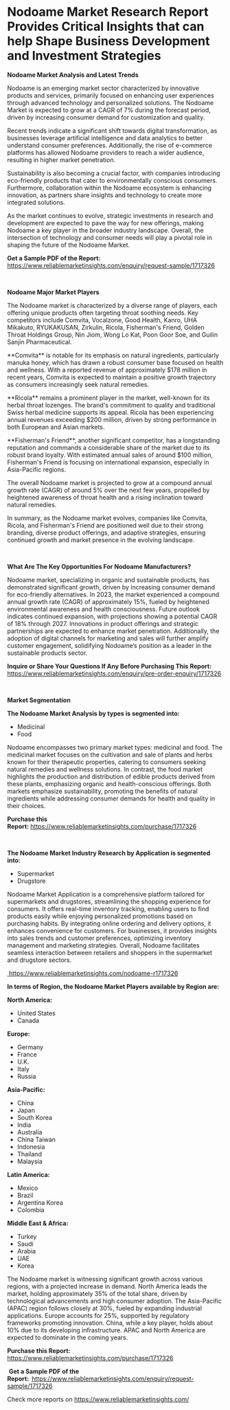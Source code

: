 <p><h1>Nodoame Market Research Report Provides Critical Insights that can help Shape Business Development and Investment Strategies</h1></p><p><strong>Nodoame Market Analysis and Latest Trends</strong></p>
<p><p>Nodoame is an emerging market sector characterized by innovative products and services, primarily focused on enhancing user experiences through advanced technology and personalized solutions. The Nodoame Market is expected to grow at a CAGR of 7% during the forecast period, driven by increasing consumer demand for customization and quality. </p><p>Recent trends indicate a significant shift towards digital transformation, as businesses leverage artificial intelligence and data analytics to better understand consumer preferences. Additionally, the rise of e-commerce platforms has allowed Nodoame providers to reach a wider audience, resulting in higher market penetration. </p><p>Sustainability is also becoming a crucial factor, with companies introducing eco-friendly products that cater to environmentally conscious consumers. Furthermore, collaboration within the Nodoame ecosystem is enhancing innovation, as partners share insights and technology to create more integrated solutions. </p><p>As the market continues to evolve, strategic investments in research and development are expected to pave the way for new offerings, making Nodoame a key player in the broader industry landscape. Overall, the intersection of technology and consumer needs will play a pivotal role in shaping the future of the Nodoame Market.</p></p>
<p><strong>Get a Sample PDF of the Report:&nbsp;</strong> <a href="https://www.reliablemarketinsights.com/enquiry/request-sample/1717326?utm_campaign=2385&utm_medium=2&utm_source=Github&utm_content=ia&utm_term=14022025&utm_id=nodoame">https://www.reliablemarketinsights.com/enquiry/request-sample/1717326</a></p>
<p>&nbsp;</p>
<p><strong>Nodoame Major Market Players</strong></p>
<p><p>The Nodoame market is characterized by a diverse range of players, each offering unique products often targeting throat soothing needs. Key competitors include Comvita, Vocalzone, Good Health, Kanro, UHA Mikakuto, RYUKAKUSAN, Zirkulin, Ricola, Fisherman's Friend, Golden Throat Holdings Group, Nin Jiom, Wong Lo Kat, Poon Goor Soe, and Guilin Sanjin Pharmaceutical.</p><p>**Comvita** is notable for its emphasis on natural ingredients, particularly manuka honey, which has drawn a robust consumer base focused on health and wellness. With a reported revenue of approximately $178 million in recent years, Comvita is expected to maintain a positive growth trajectory as consumers increasingly seek natural remedies.</p><p>**Ricola** remains a prominent player in the market, well-known for its herbal throat lozenges. The brand's commitment to quality and traditional Swiss herbal medicine supports its appeal. Ricola has been experiencing annual revenues exceeding $200 million, driven by strong performance in both European and Asian markets. </p><p>**Fisherman's Friend**, another significant competitor, has a longstanding reputation and commands a considerable share of the market due to its robust brand loyalty. With estimated annual sales of around $100 million, Fisherman's Friend is focusing on international expansion, especially in Asia-Pacific regions.</p><p>The overall Nodoame market is projected to grow at a compound annual growth rate (CAGR) of around 5% over the next few years, propelled by heightened awareness of throat health and a rising inclination toward natural remedies. </p><p>In summary, as the Nodoame market evolves, companies like Comvita, Ricola, and Fisherman's Friend are positioned well due to their strong branding, diverse product offerings, and adaptive strategies, ensuring continued growth and market presence in the evolving landscape.</p></p>
<p>&nbsp;</p>
<p><strong>What Are The Key Opportunities For Nodoame Manufacturers?</strong></p>
<p><p>Nodoame market, specializing in organic and sustainable products, has demonstrated significant growth, driven by increasing consumer demand for eco-friendly alternatives. In 2023, the market experienced a compound annual growth rate (CAGR) of approximately 15%, fueled by heightened environmental awareness and health consciousness. Future outlook indicates continued expansion, with projections showing a potential CAGR of 18% through 2027. Innovations in product offerings and strategic partnerships are expected to enhance market penetration. Additionally, the adoption of digital channels for marketing and sales will further amplify customer engagement, solidifying Nodoame’s position as a leader in the sustainable products sector.</p></p>
<p><strong>Inquire or Share Your Questions If Any Before Purchasing This Report:</strong> <a href="https://www.reliablemarketinsights.com/enquiry/pre-order-enquiry/1717326?utm_campaign=2385&utm_medium=2&utm_source=Github&utm_content=ia&utm_term=14022025&utm_id=nodoame">https://www.reliablemarketinsights.com/enquiry/pre-order-enquiry/1717326</a></p>
<p>&nbsp;</p>
<p><strong>Market Segmentation</strong></p>
<p><strong>The Nodoame Market Analysis by types is segmented into:</strong></p>
<p><ul><li>Medicinal</li><li>Food</li></ul></p>
<p><p>Nodoame encompasses two primary market types: medicinal and food. The medicinal market focuses on the cultivation and sale of plants and herbs known for their therapeutic properties, catering to consumers seeking natural remedies and wellness solutions. In contrast, the food market highlights the production and distribution of edible products derived from these plants, emphasizing organic and health-conscious offerings. Both markets emphasize sustainability, promoting the benefits of natural ingredients while addressing consumer demands for health and quality in their choices.</p></p>
<p><strong>Purchase this Report:&nbsp;</strong><a href="https://www.reliablemarketinsights.com/purchase/1717326?utm_campaign=2385&utm_medium=2&utm_source=Github&utm_content=ia&utm_term=14022025&utm_id=nodoame">https://www.reliablemarketinsights.com/purchase/1717326</a></p>
<p>&nbsp;</p>
<p><strong>The Nodoame Market Industry Research by Application is segmented into:</strong></p>
<p><ul><li>Supermarket</li><li>Drugstore</li></ul></p>
<p><p>Nodoame Market Application is a comprehensive platform tailored for supermarkets and drugstores, streamlining the shopping experience for consumers. It offers real-time inventory tracking, enabling users to find products easily while enjoying personalized promotions based on purchasing habits. By integrating online ordering and delivery options, it enhances convenience for customers. For businesses, it provides insights into sales trends and customer preferences, optimizing inventory management and marketing strategies. Overall, Nodoame facilitates seamless interaction between retailers and shoppers in the supermarket and drugstore sectors.</p></p>
<p><a href="https://www.reliablemarketinsights.com/nodoame-r1717326?utm_campaign=2385&utm_medium=2&utm_source=Github&utm_content=ia&utm_term=14022025&utm_id=nodoame">&nbsp;https://www.reliablemarketinsights.com/nodoame-r1717326</a></p>
<p><strong>In terms of Region, the Nodoame Market Players available by Region are:</strong></p>
<p>
    <p> <strong> North America: </strong>
        <ul>
            <li>United States</li>
            <li>Canada</li>
        </ul>
        </p> 
    <p> <strong> Europe: </strong>
        <ul>
            <li>Germany</li>
            <li>France</li>
            <li>U.K.</li>
            <li>Italy</li>
            <li>Russia</li>
        </ul>
        </p> 
    <p> <strong> Asia-Pacific: </strong>
        <ul>
            <li>China</li>
            <li>Japan</li>
            <li>South Korea</li>
            <li>India</li>
            <li>Australia</li>
            <li>China Taiwan</li>
            <li>Indonesia</li>
            <li>Thailand</li>
            <li>Malaysia</li>
        </ul>
        </p> 
    <p> <strong> Latin America: </strong>
        <ul>
            <li>Mexico</li>
            <li>Brazil</li>
            <li>Argentina Korea</li>
            <li>Colombia</li>
        </ul>
        </p> 
    <p> <strong> Middle East & Africa: </strong>
        <ul>
            <li>Turkey</li>
            <li>Saudi</li>
            <li>Arabia</li>
            <li>UAE</li>
            <li>Korea</li>
        </ul>
    </p>
    </p>
<p><p>The Nodoame market is witnessing significant growth across various regions, with a projected increase in demand. North America leads the market, holding approximately 35% of the total share, driven by technological advancements and high consumer adoption. The Asia-Pacific (APAC) region follows closely at 30%, fueled by expanding industrial applications. Europe accounts for 25%, supported by regulatory frameworks promoting innovation. China, while a key player, holds about 10% due to its developing infrastructure. APAC and North America are expected to dominate in the coming years.</p></p>
<p><strong>Purchase this Report: </strong><a href="https://www.reliablemarketinsights.com/purchase/1717326?utm_campaign=2385&utm_medium=2&utm_source=Github&utm_content=ia&utm_term=14022025&utm_id=nodoame">https://www.reliablemarketinsights.com/purchase/1717326</a></p>
<p>&nbsp;<strong>Get a Sample PDF of the Report:&nbsp;&nbsp;</strong><a href="https://www.reliablemarketinsights.com/enquiry/request-sample/1717326?utm_campaign=2385&utm_medium=2&utm_source=Github&utm_content=ia&utm_term=14022025&utm_id=nodoame">https://www.reliablemarketinsights.com/enquiry/request-sample/1717326</a></p>
<p><strong></strong></p>
<p>Check more reports on <a href="https://www.reliablemarketinsights.com/?utm_campaign=2385&utm_medium=2&utm_source=Github&utm_content=ia&utm_term=14022025&utm_id=nodoame">https://www.reliablemarketinsights.com/</a></p>
